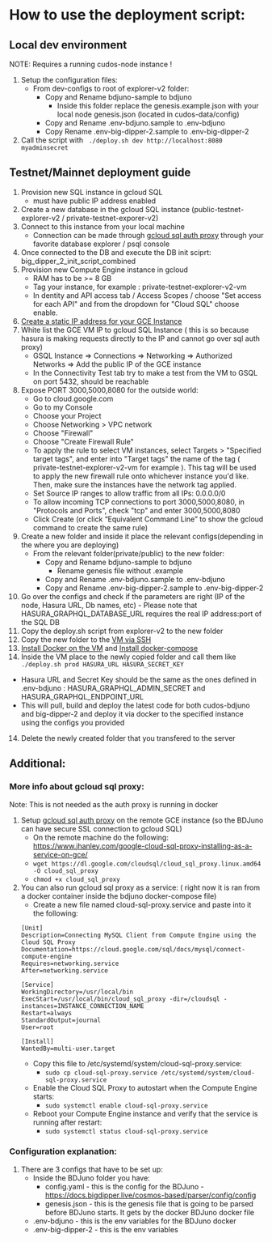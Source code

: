 # How to use the deployment script:
## Local dev environment
NOTE: Requires a running cudos-node instance !
1. Setup the configuration files:
   - From dev-configs to root of explorer-v2 folder:
       - Copy and Rename bdjuno-sample to bdjuno
         - Inside this folder replace the genesis.example.json with your local node genesis.json (located in cudos-data/config)
       - Copy and Rename .env-bdjuno.sample to .env-bdjuno
       - Copy Rename .env-big-dipper-2.sample to .env-big-dipper-2
2. Call the script with  ``` ./deploy.sh dev http://localhost:8080 myadminsecret```

## Testnet/Mainnet deployment guide
1. Provision new SQL instance in gcloud SQL
   - must have public IP address enabled
2. Create a new database in the gcloud SQL instance (public-testnet-explorer-v2 / private-testnet-exporer-v2)
3. Connect to this instance from your local machine 
    - Connection can be made through [gcloud sql auth proxy](https://cloud.google.com/sql/docs/postgres/connect-admin-proxy) through your favorite database explorer / psql console
4. Once connected to the  DB and execute the DB init sciprt: big_dipper_2_init_script_combined
5. Provision new Compute Engine instance in gcloud
    - RAM has to be >= 8 GB   
    - Tag your instance, for example : private-testnet-explorer-v2-vm
    - In dentity and API access tab / Access Scopes / choose "Set access for each API" and from the dropdown for "Cloud SQL" choose enable. 
6. [Create a static IP address for your GCE Instance](https://cloud.google.com/compute/docs/ip-addresses/reserve-static-external-ip-address)
6. White list the GCE VM IP to gcloud SQL Instance ( this is so because hasura is making requests directly to the IP and cannot go over sql auth proxy)
    - GSQL Instance => Connections => Networking => Authorized Networks => Add the public IP of the GCE instance
    - In the Connectivity Test tab try to make a test from the VM to GSQL on port 5432, should be reachable
7. Expose PORT 3000,5000,8080 for the outside world:
      - Go to cloud.google.com
      - Go to my Console
      - Choose your Project
      - Choose Networking > VPC network
      - Choose "Firewall"
      - Choose "Create Firewall Rule"
      - To apply the rule to select VM instances, select Targets > "Specified target tags", and enter into "Target tags" the name of the tag ( private-testnet-explorer-v2-vm for example ). This tag will be used to apply the new firewall rule onto whichever instance you'd like. Then, make sure the instances have the network tag applied.
      - Set Source IP ranges to allow traffic from all IPs: 0.0.0.0/0
      - To allow incoming TCP connections to port 3000,5000,8080, in "Protocols and Ports", check "tcp" and enter 3000,5000,8080
      - Click Create (or click “Equivalent Command Line” to show the gcloud command to create the same rule)
8.  Create a new folder and inside it place the relevant configs(depending in the where you are deploying)
    - From the relevant folder(private/public) to the new folder:
      - Copy and Rename bdjuno-sample to bdjuno
        - Rename genesis file without .example
      - Copy and Rename .env-bdjuno.sample to .env-bdjuno
      - Copy and Rename .env-big-dipper-2.sample to .env-big-dipper-2
9. Go over the configs and check if the parameters are right (IP of the node, Hasura URL, Db names, etc)
       - Please note that HASURA_GRAPHQL_DATABASE_URL requires the real IP address:port of the SQL DB
10.  Copy the deploy.sh script from explorer-v2 to the new folder
11.  Copy the new folder to the [VM via SSH](https://cloud.google.com/sdk/gcloud/reference/compute/scp) 
12. [Install Docker on the VM](https://docs.docker.com/engine/install/) and [Install docker-compose](https://docs.docker.com/compose/install/)
13. Inside the VM place to the newly copied folder and call them like ``` ./deploy.sh prod HASURA_URL HASURA_SECRET_KEY```
   - Hasura URL and Secret Key should be the same as the ones defined in .env-bdjuno : HASURA_GRAPHQL_ADMIN_SECRET and HASURA_GRAPHQL_ENDPOINT_URL
   - This will pull, build and deploy the latest code for both cudos-bdjuno and big-dipper-2 and deploy it via docker to the specified instance using the configs you provided
14. Delete the newly created folder that you transfered to the server

## Additional:
### More info about gcloud sql proxy: 
Note: This is not needed as the auth proxy is running in docker
1.  Setup [gcloud sql auth proxy](https://cloud.google.com/sql/docs/postgres/connect-admin-proxy) on the remote GCE instance (so the BDJuno can have secure SSL connection to gcloud SQL)
    - On the remote machine do the following: https://www.jhanley.com/google-cloud-sql-proxy-installing-as-a-service-on-gce/
    - ```wget https://dl.google.com/cloudsql/cloud_sql_proxy.linux.amd64 -O cloud_sql_proxy```
    - ```chmod +x cloud_sql_proxy```
2. You can also run gcloud sql proxy as a service: ( right now it is ran from a docker container inside the bdjuno docker-compose file)
    - Create a new file named cloud-sql-proxy.service and paste into it the following: 
    ```
    [Unit]
    Description=Connecting MySQL Client from Compute Engine using the Cloud SQL Proxy
    Documentation=https://cloud.google.com/sql/docs/mysql/connect-compute-engine
    Requires=networking.service
    After=networking.service
    
    [Service]
    WorkingDirectory=/usr/local/bin
    ExecStart=/usr/local/bin/cloud_sql_proxy -dir=/cloudsql -instances=INSTANCE_CONNECTION_NAME
    Restart=always
    StandardOutput=journal
    User=root
    
    [Install]
    WantedBy=multi-user.target
    ```
    - Copy this file to /etc/systemd/system/cloud-sql-proxy.service: 
        - ```sudo cp cloud-sql-proxy.service /etc/systemd/system/cloud-sql-proxy.service```
    - Enable the Cloud SQL Proxy to autostart when the Compute Engine starts:
        - ``` sudo systemctl enable cloud-sql-proxy.service ```
    - Reboot your Compute Engine instance and verify that the service is running after restart:
        - ```sudo systemctl status cloud-sql-proxy.service```

### Configuration explanation:
1. There are 3 configs that have to be set up: 
    - Inside the BDJuno folder you have:
        - config.yaml - this is the config for the BDJuno - https://docs.bigdipper.live/cosmos-based/parser/config/config
        - genesis.json - this is the genesis file that is going to be parsed before BDJuno starts. It gets by the docker BDJuno docker file
    - .env-bdjuno - this is the env variables for the BDJuno docker 
    - .env-big-dipper-2 - this is the env variables 
